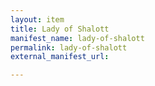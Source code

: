 ```yaml
---
layout: item
title: Lady of Shalott
manifest_name: lady-of-shalott
permalink: lady-of-shalott
external_manifest_url: 

---
```

<!-- Add an essay or interpretive material below this line,
using HTML or markdown.  Do not modify this file above this line -->
